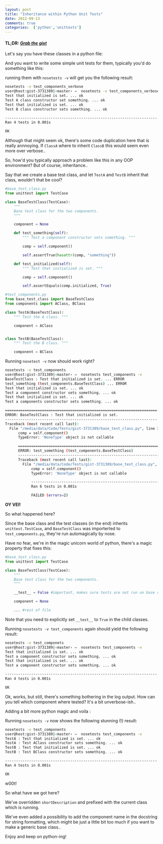 ```yaml
---
layout: post
title: "Inheritance within Python Unit Tests"
date: 2012-09-13
comments: true
categories:  ['python','unittests']
---
```


#### **TL;DR**: _[Grab the gist](https://gist.github.com/3731389)_

Let's say you have these classes in a python file:

<script src="https://gist.github.com/3731389.js?file=components.py" type="text/javascript"></script>

And you want to write some simple unit tests for them, typically you'd do something like this:

<script src="https://gist.github.com/3731389.js?file=test_components_verbose.py" type="text/javascript"></script>

running them with `nosetests -v` will get you the following result:

```bash
nosetests -v test_components_verbose
user@host:gist-3731389|‹master› ⇒  nosetests -v test_components_verbose.py
Test that initialized is set. ... ok
Test A class constructor set something. ... ok
Test that initialized is set. ... ok
Test B class constructor sets something. ... ok

----------------------------------------------------------------------
Ran 4 tests in 0.001s

OK
```

Although that might seem ok, there's some code duplication here that is really annnoying.
If `ClassA` where to inherit `ClassB` this would seem even more over verbose..

So, how'd you typically approach a problem like this in any OOP environment? 
But of course, inheritance..

Say that we create a base test class, and let `TestA` and `TestB` inherit that class, wouldn't that be cool?

```python
#base_test_class.py
from unittest import TestCase

class BaseTestClass(TestCase):
    """
    Base test class for the two components.
    """

    component = None

    def test_something(self):
        """ Test a component constructor sets something. """

        comp = self.component()

        self.assertTrue(hasattr(comp, "something"))

    def test_initialized(self):
        """ Test that initialized is set. """

        comp = self.component()

        self.assertEquals(comp.initialized, True)
```

```python
#test_components.py
from base_test_class import BaseTestClass
from components import AClass, BClass

class TestA(BaseTestClass):
    """ Test the A class. """

    component = AClass


class TestB(BaseTestClass):
    """ Test the B class. """

    component = BClass
```

Running `nosetest -v` now should work right?

```bash
nosetests -v test_components
user@host:gist-3731389|‹master› ⇒  nosetests test_components -v
BaseTestClass : Test that initialized is set. ... ERROR
test_something (test_components.BaseTestClass) ... ERROR
Test that initialized is set. ... ok
Test a component constructor sets something. ... ok
Test that initialized is set. ... ok
Test a components constructor sets something. ... ok

======================================================================
ERROR: BaseTestClass : Test that initialized is set.
----------------------------------------------------------------------
Traceback (most recent call last):
  File "/media/data/Code/Tests/gist-3731389/base_test_class.py", line 37, in test_initialized
      comp = self.component()
      TypeError: 'NoneType' object is not callable

      ======================================================================
      ERROR: test_something (test_components.BaseTestClass)
      ----------------------------------------------------------------------
      Traceback (most recent call last):
        File "/media/data/Code/Tests/gist-3731389/base_test_class.py", line 30, in test_something
            comp = self.component()
            TypeError: 'NoneType' object is not callable

            ----------------------------------------------------------------------
            Ran 6 tests in 0.001s

            FAILED (errors=2)
```

**OY VEI!**

So what happened here?

Since the base class and the test classes (in the end) inherits `unittest.TestCase`, and `BaseTestClass` was importerted to `test_components.py`, they're run automagically by nose.

Have no fear, we're in the magic unicorn world of python, there's a magic property that fixes this:

```python
#base_test_class.py
from unittest import TestCase

class BaseTestClass(TestCase):
    """
    Base test class for the two components.
    """

    __test__ = False #important, makes sure tests are not run on base class

    component = None

    ... #rest of file
```

Note that you need to explicitly set `__test__` to `True` in the child classes.

<script src="https://gist.github.com/3731389.js?file=test_components.py" type="text/javascript"></script>

Running `nosetests -v test_components` again should yield the following result:

```bash
nosetests -v test_componets
user@host:gist-3731389|‹master› ⇒  nosetests test_components -v
Test that initialized is set. ... ok
Test a component constructor sets something. ... ok
Test that initialized is set. ... ok
Test a component constructor sets something. ... ok

----------------------------------------------------------------------
Ran 4 tests in 0.001s

OK
```

Ok, works, but still, there's something bothering in the log output.
How can you tell which component where tested? 
It's a bit unverbose-ish..

Adding a bit more python magic and voila :

<script src="https://gist.github.com/3731389.js?file=base_test_class.py" type="text/javascript"></script>

Running `nosetests -v` now shows the following stunning (!) result:

```bash
nosetests -v test_components
user@host:gist-3731389|‹master› ⇒  nosetests test_components -v
TestA : Test that initialized is set. ... ok
TestA : Test AClass constructor sets something. ... ok
TestB : Test that initialized is set. ... ok
TestB : Test BClass constructor sets something. ... ok

----------------------------------------------------------------------
Ran 4 tests in 0.001s

OK
```

w00t!

So what have we got here?

We've overridden `shortDescription` and prefixed with the current class which is running.

We've even added a possibility to add the component name in the docstring for string formatting, which might be just a little bit too much if you want to make a generic base class..


Enjoy and keep on python-ing!
